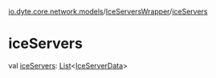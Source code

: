 [io.dyte.core.network.models](../index.md)/[IceServersWrapper](index.md)/[iceServers](ice-servers.md)

# iceServers


val [iceServers](ice-servers.md): [List](https://kotlinlang.org/api/latest/jvm/stdlib/kotlin.collections/-list/index.html)&lt;[IceServerData](../-ice-server-data/index.md)&gt;
